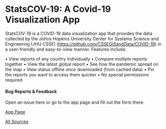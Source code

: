 # StatsCOV-19: A Covid-19 Visualization App

StatsCOV-19 is a COVID-19 data visualization app that provides the data collected by the Johns Hopkins University Center for Systems Science and Engineering (JHU CSSE) (https://github.com/CSSEGISandData/COVID-19) in a user-friendly and easy-to-view manner. Features include:

• View reports of any country individually
• Compare multiple reports together
• View the latest global report
• See how the pandemic spread on the map
• View status offline once downloaded (from cached data)
• Pin the reports you want to access them quicker
• No special permissions required

#### Bug Reports & Feedback

Open an issue here or go to the app page and fill out the form there.

[App Page](https://statscov-19-cd31f.firebaseapp.com/)

[All Sources](https://github.com/jerilMJ/statscov-19/blob/master/SOURCES.md)
